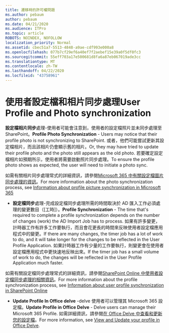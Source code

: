 ```yaml
---
title: 遷移時的許可權問題
ms.author: pebaum
author: pebaum
ms.date: 04/21/2020
ms.audience: ITPro
ms.topic: article
ROBOTS: NOINDEX, NOFOLLOW
localization_priority: Normal
ms.assetid: cbec51a7-5513-4848-a9ae-cdf993e000a8
ms.openlocfilehash: 077b7cf29ef6a40ef7f2aebef15e39a0f5df0fc3
ms.sourcegitcommit: 55eff703a17e500681d8fa6a87eb067019ade3cc
ms.translationtype: MT
ms.contentlocale: zh-TW
ms.lasthandoff: 04/22/2020
ms.locfileid: "43758961"
---
```

# <a name="user-profile-and-photo-synchronization"></a><span data-ttu-id="05d7c-102">使用者設定檔和相片同步處理</span><span class="sxs-lookup"><span data-stu-id="05d7c-102">User Profile and Photo synchronization</span></span>

 <span data-ttu-id="05d7c-103">**設定檔相片同步**處理-使用者可能會注意到，使用者的設定檔照片並未同步處理至 SharePoint。</span><span class="sxs-lookup"><span data-stu-id="05d7c-103">**Profile Photo Synchronization** - Users may notice that their profile photo is not synchronizing to SharePoint.</span></span> <span data-ttu-id="05d7c-104">或者，他們可能嘗試更新其設定檔相片，而且該相片仍會顯示舊的相片。</span><span class="sxs-lookup"><span data-stu-id="05d7c-104">Or, they may have tried to update their profile photo and the photo still appears as the old photo.</span></span> <span data-ttu-id="05d7c-105">若要確定設定檔相片如預期所示，使用者將需要啟動照片同步處理。</span><span class="sxs-lookup"><span data-stu-id="05d7c-105">To ensure the profile photo shows as expected, the user will need to initiate a photo sync.</span></span> 
  
<span data-ttu-id="05d7c-106">如需有關相片同步處理常式的詳細資訊，請參閱[Microsoft 365 中有關設定檔圖片同步處理的資訊](https://go.microsoft.com/fwlink/?linkid=2022634)。</span><span class="sxs-lookup"><span data-stu-id="05d7c-106">For more information about the photo synchronization process, see [Information about profile picture synchronization in Microsoft 365](https://go.microsoft.com/fwlink/?linkid=2022634)</span></span>
  
- <span data-ttu-id="05d7c-107">**設定檔同步**處理-完成設定檔同步處理所需的時間取決於 AD 匯入工作必須處理的變更數目（[工時]）。</span><span class="sxs-lookup"><span data-stu-id="05d7c-107">**Profile Synchronization** - The time that's required to complete a profile synchronization depends on the number of changes (work) the AD Import Job has to process.</span></span> <span data-ttu-id="05d7c-108">如果有許多變更，計時器工作有許多工作要執行，而且會花更長的時間來反映使用者設定檔應用程式中的變更。</span><span class="sxs-lookup"><span data-stu-id="05d7c-108">If there are many changes, the timer job has a lot of work to do, and it will take longer for the changes to be reflected in the User Profile Application.</span></span> <span data-ttu-id="05d7c-109">如果計時器工作有少量的工作要執行，則變更會在使用者設定檔應用程式中更快速地反映出來。</span><span class="sxs-lookup"><span data-stu-id="05d7c-109">If the timer job has a small volume of work to do, the changes will be reflected in the User Profile Application much faster.</span></span> 
  
<span data-ttu-id="05d7c-110">如需有關設定檔同步處理常式的詳細資訊，請參閱[SharePoint Online 中使用者設定檔同步處理的相關資訊](https://go.microsoft.com/fwlink/?linkid=2022639)。</span><span class="sxs-lookup"><span data-stu-id="05d7c-110">For more information about the profile synchronization process, see [Information about user profile synchronization in SharePoint Online](https://go.microsoft.com/fwlink/?linkid=2022639)</span></span>
    
- <span data-ttu-id="05d7c-111">**Update Profile In Office delve** -delve 使用者可以管理其 Microsoft 365 設定檔。</span><span class="sxs-lookup"><span data-stu-id="05d7c-111">**Update Profile in Office Delve** - Delve users can manage their Microsoft 365 Profile.</span></span> <span data-ttu-id="05d7c-112">如需詳細資訊，請參閱[在 Office Delve 中查看和更新您的設定檔](https://support.office.com/article/View-and-update-your-profile-in-Office-Delve-4e84343b-eedf-45a1-aeb9-8627ccca14ba)。</span><span class="sxs-lookup"><span data-stu-id="05d7c-112">For more information, see [View and Update your profile in Office Delve](https://support.office.com/article/View-and-update-your-profile-in-Office-Delve-4e84343b-eedf-45a1-aeb9-8627ccca14ba).</span></span>
    

